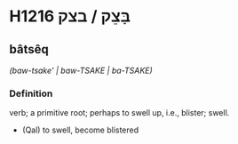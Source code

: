 # H1216 בָּצֵק / בצק

## bâtsêq

_(baw-tsake' | baw-TSAKE | ba-TSAKE)_

### Definition

verb; a primitive root; perhaps to swell up, i.e., blister; swell.

- (Qal) to swell, become blistered
